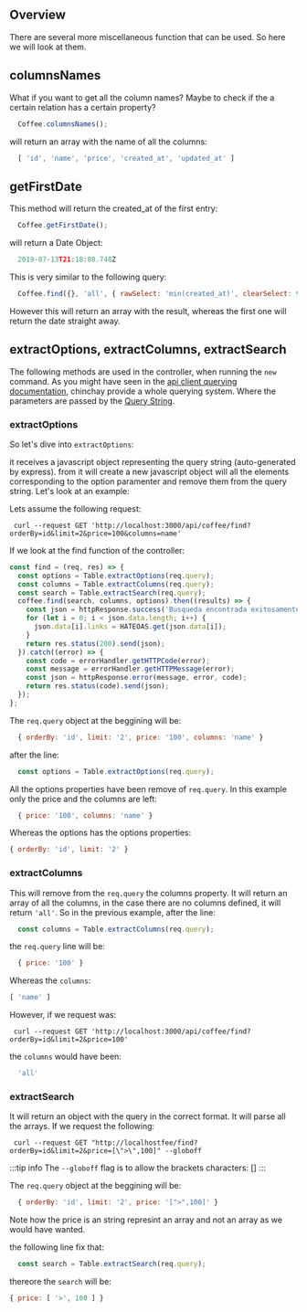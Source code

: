 ## Overview

There are several more miscellaneous function that can be used. So here we will look at them.


## columnsNames

What if you want to get all the column names? Maybe to check if the a certain relation has a certain property?

```javascript
  Coffee.columnsNames();
```

will return an array with the name of all the columns: 

```javascript
  [ 'id', 'name', 'price', 'created_at', 'updated_at' ]
```

## getFirstDate

This method will return the created_at of the first entry:
```javascript
  Coffee.getFirstDate();
```

will return a Date Object: 

```javascript
  2019-07-13T21:18:08.748Z
```

This is very similar to the following query:

```javascript
  Coffee.find({}, 'all', { rawSelect: 'min(created_at)', clearSelect: true });
```

However this will return an array with the result, whereas the first one will return the date straight away.


## extractOptions, extractColumns, extractSearch

The following methods are used in the controller, when running the `new` command. As you might have seen in the [api client querying documentation](/docs/clientside.html#find), chinchay provide a whole querying system. Where the parameters are passed by the [Query String](https://en.wikipedia.org/wiki/Query_string#:~:text=On%20the%20World%20Wide%20Web,part%20of%20an%20HTML%20form.).


### extractOptions

So let's dive into `extractOptions`:

it receives a javascript object representing the query string (auto-generated by express). from it will create a new javascript object will all the elements corresponding to the option paramenter and remove them from the query string. Let's look at an example:


Lets assume the following request:
```
 curl --request GET 'http://localhost:3000/api/coffee/find?orderBy=id&limit=2&price=100&columns=name'
```

If we look at the find function of the controller:

```javascript
const find = (req, res) => {
  const options = Table.extractOptions(req.query);
  const columns = Table.extractColumns(req.query);
  const search = Table.extractSearch(req.query);
  coffee.find(search, columns, options).then((results) => {
    const json = httpResponse.success('Busqueda encontrada exitosamente', 'data', results);
    for (let i = 0; i < json.data.length; i++) {
      json.data[i].links = HATEOAS.get(json.data[i]);
    }
    return res.status(200).send(json);
  }).catch((error) => {
    const code = errorHandler.getHTTPCode(error);
    const message = errorHandler.getHTTPMessage(error);
    const json = httpResponse.error(message, error, code);
    return res.status(code).send(json);
  });
};
```

The `req.query` object at the beggining will be:

```javascript
  { orderBy: 'id', limit: '2', price: '100', columns: 'name' }
```

after the line:

```javascript
  const options = Table.extractOptions(req.query);
```

All the options properties have been remove of `req.query`. In this example only the price and the columns are left:

```javascript
  { price: '100', columns: 'name' }
```

Whereas the options has the options properties:

```javascript
{ orderBy: 'id', limit: '2' }
```

### extractColumns

This will remove from the `req.query` the columns property. It will return an array of all the columns, in the case there are no columns defined, it will return `'all'`. So in the previous example, after the line: 

```javascript
  const columns = Table.extractColumns(req.query);
```

the `req.query` line will be:

```javascript
  { price: '100' }
```

Whereas the `columns`:

```javascript
[ 'name' ]
```

However, if we request was: 

```
 curl --request GET 'http://localhost:3000/api/coffee/find?orderBy=id&limit=2&price=100'
```

the `columns` would have been:

```javascript
  'all'
```


### extractSearch

It will return an object with the query in the correct format. It will parse all the arrays. If we request the following:


```
 curl --request GET "http://localhostfee/find?orderBy=id&limit=2&price=[\">\",100]" --globoff
```

:::tip info
The `--globoff` flag is to allow the brackets characters: []
:::

The `req.query` object at the beggining will be:

```javascript
  { orderBy: 'id', limit: '2', price: '[">",100]' }
```
Note how the price is an string represint an array and not an array as we would have wanted.

the following line fix that:
```javascript
  const search = Table.extractSearch(req.query);
```

thereore the  `search` will be:

```javascript
{ price: [ '>', 100 ] }
```